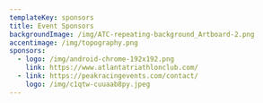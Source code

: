 ```yaml
---
templateKey: sponsors
title: Event Sponsors
backgroundImage: /img/ATC-repeating-background_Artboard-2.png
accentimage: /img/topography.png
sponsors:
  - logo: /img/android-chrome-192x192.png
    link: https://www.atlantatriathlonclub.com/
  - link: https://peakracingevents.com/contact/
    logo: /img/c1qtw-cuuaab8py.jpeg
---
```

